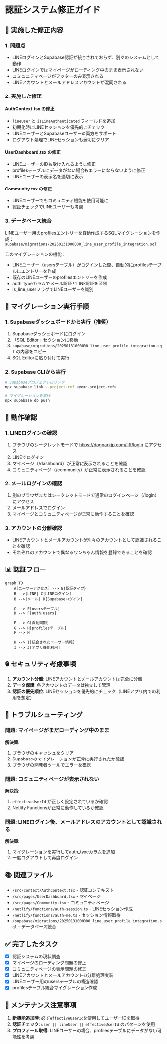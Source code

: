 # 認証システム修正ガイド

## 📝 実施した修正内容

### 1. 問題点
- LINEログインとSupabase認証が統合されておらず、別々のシステムとして動作
- LINEログインではマイページがローディング中のまま表示されない
- コミュニティページがフッターのみ表示される
- LINEアカウントとメールアドレスアカウントが混同される

### 2. 実施した修正

#### AuthContext.tsx の修正
- `lineUser` と `isLineAuthenticated` フィールドを追加
- 初期化時にLINEセッションを優先的にチェック
- LINEユーザーとSupabaseユーザーの両方をサポート
- ログアウト処理でLINEセッションも適切にクリア

#### UserDashboard.tsx の修正
- LINEユーザーのIDも受け入れるように修正
- profilesテーブルにデータがない場合もエラーにならないように修正
- LINEユーザーの表示名を適切に表示

#### Community.tsx の修正
- LINEユーザーでもコミュニティ機能を使用可能に
- 認証チェックでLINEユーザーも考慮

### 3. データベース統合

LINEユーザー用のprofilesエントリーを自動作成するSQLマイグレーションを作成：
`supabase/migrations/20250131000000_line_user_profile_integration.sql`

このマイグレーションの機能：
- LINEユーザー（usersテーブル）がログインした際、自動的にprofilesテーブルにエントリーを作成
- 既存のLINEユーザーのprofilesエントリーを作成
- auth_typeカラムでメール認証とLINE認証を区別
- is_line_userフラグでLINEユーザーを識別

## 🚀 マイグレーション実行手順

### 1. Supabaseダッシュボードから実行（推奨）

1. Supabaseダッシュボードにログイン
2. 「SQL Editor」セクションに移動
3. `supabase/migrations/20250131000000_line_user_profile_integration.sql` の内容をコピー
4. SQL Editorに貼り付けて実行

### 2. Supabase CLIから実行

```bash
# Supabaseプロジェクトにリンク
npx supabase link --project-ref <your-project-ref>

# マイグレーションを実行
npx supabase db push
```

## 🔧 動作確認

### 1. LINEログインの確認
1. ブラウザのシークレットモードで https://dogparkjp.com/liff/login にアクセス
2. LINEでログイン
3. マイページ（/dashboard）が正常に表示されることを確認
4. コミュニティページ（/community）が正常に表示されることを確認

### 2. メールログインの確認
1. 別のブラウザまたはシークレットモードで通常のログインページ（/login）にアクセス
2. メールアドレスでログイン
3. マイページとコミュニティページが正常に動作することを確認

### 3. アカウントの分離確認
- LINEアカウントとメールアカウントが別々のアカウントとして認識されることを確認
- それぞれのアカウントで異なるワンちゃん情報を登録できることを確認

## 📊 認証フロー

```mermaid
graph TD
    A[ユーザーアクセス] --> B{認証タイプ}
    B -->|LINE| C[LINEログイン]
    B -->|メール| D[Supabaseログイン]
    
    C --> E[usersテーブル]
    D --> F[auth.users]
    
    E --> G[自動同期]
    G --> H[profilesテーブル]
    F --> H
    
    H --> I[統合されたユーザー情報]
    I --> J[アプリ機能利用]
```

## 🔒 セキュリティ考慮事項

1. **アカウント分離**: LINEアカウントとメールアカウントは完全に分離
2. **データ保護**: 各アカウントのデータは独立して管理
3. **認証の優先順位**: LINEセッションを優先的にチェック（LINEアプリ内での利用を想定）

## 🐛 トラブルシューティング

### 問題: マイページがまだローディング中のまま
**解決策**:
1. ブラウザのキャッシュをクリア
2. Supabaseのマイグレーションが正常に実行されたか確認
3. ブラウザの開発者ツールでエラーを確認

### 問題: コミュニティページが表示されない
**解決策**:
1. `effectiveUserId` が正しく設定されているか確認
2. Netlify Functionsが正常に動作しているか確認

### 問題: LINEログイン後、メールアドレスのアカウントとして認識される
**解決策**:
1. マイグレーションを実行してauth_typeカラムを追加
2. 一度ログアウトして再度ログイン

## 📚 関連ファイル

- `/src/context/AuthContext.tsx` - 認証コンテキスト
- `/src/pages/UserDashboard.tsx` - マイページ
- `/src/pages/Community.tsx` - コミュニティページ
- `/netlify/functions/auth-session.ts` - LINEセッション作成
- `/netlify/functions/auth-me.ts` - セッション情報取得
- `/supabase/migrations/20250131000000_line_user_profile_integration.sql` - データベース統合

## ✅ 完了したタスク

- [x] 認証システムの現状調査
- [x] マイページのローディング問題の修正
- [x] コミュニティページの表示問題の修正
- [x] LINEアカウントとメールアカウントの分離処理実装
- [x] LINEユーザー用のusersテーブルの構造確認
- [x] profilesテーブル統合マイグレーション作成

## 📝 メンテナンス注意事項

1. **新機能追加時**: 必ず`effectiveUserId`を使用してユーザーIDを取得
2. **認証チェック**: `user || lineUser || effectiveUserId` のパターンを使用
3. **プロフィール取得**: LINEユーザーの場合、profilesテーブルにデータがない可能性を考慮

